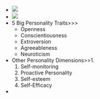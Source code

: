 - ![](https://remnote-user-data.s3.amazonaws.com/GVOM9cnu0WYEmwN7R82BbXqjL7xWfkKj26O74Bh0j7FFiIl2_Ct_MmKxVX-QofzI9QI4z9XJp8uhCe4JKasl8yAXysNkkNf-nPvPaCLxjLUX9E8vOpPVaGljS4-POypO.png) 
- ![](https://remnote-user-data.s3.amazonaws.com/XtC87s33YEZzdH3q_W9dVYzroZZWDv-heOwYGE8_NVEf0LGfZ1KT4sieKGoGy29nwS1upYIULlX5wDMkXy3H1aH0TrzqMRs0Ll-DFWOkx02Hi7xMH4stj9BnPpwgjv08.png) 
- 5 Big Personality Traits>>>
    - Openness
    - Conscientiousness
    - Extroversion
    - Agreeableness
    - Neuroticism
- Other Personality Dimensions>>1.
    1. Self-monitoring
    2. Proactive Personality
    3. Self-esteem
    4. Self-Efficacy
- 

